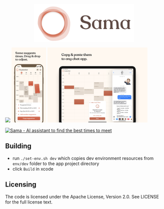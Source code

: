 <p align="center">
<img src="docs/logo.png" alt="Sama Logo" width="320px"/>
</p>

<p>
<img src="docs/appstore/Mac/2.png" height="240px"/>
<img src="docs/appstore/FaceID/3.jpg" height="240px"/>
<img src="docs/appstore/iPad/4.jpg" height="240px"/>
</p>

<a href="https://www.producthunt.com/posts/sama?utm_source=badge-featured&utm_medium=badge&utm_souce=badge-product-hunt-trending-new-tab-extension" target="_blank"><img src="https://api.producthunt.com/widgets/embed-image/v1/featured.svg?post_id=315016&theme=light" alt="Sama - AI assistant to find the best times to meet" style="width: 250px; height: 54px;" width="250px" height="54px" /></a>

## Building

* run `./set-env.sh dev` which copies dev environment resources from `env/dev` folder to the app project directory
* click `Build` in xcode

## Licensing

The code is licensed under the Apache License, Version 2.0. See LICENSE for the full license text.
